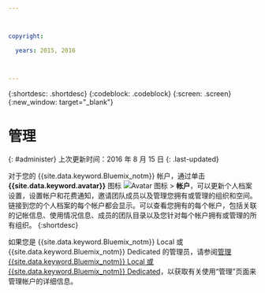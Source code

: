```yaml
---



copyright:

  years: 2015, 2016



---
```


{:shortdesc: .shortdesc}
{:codeblock: .codeblock}
{:screen: .screen}
{:new_window: target="_blank"}


# 管理
{: #administer}
上次更新时间：2016 年 8 月 15 日
{: .last-updated}

对于您的 {{site.data.keyword.Bluemix_notm}} 帐户，通过单击 **{{site.data.keyword.avatar}}** 图标 ![Avatar 图标](../icons/i-avatar-icon.svg) &gt; **帐户**，可以更新个人档案设置，设置帐户和花费通知，邀请团队成员以及管理您拥有或管理的组织和空间。链接到您的个人档案的每个帐户都会显示。可以查看您拥有的每个帐户，包括关联的记帐信息、使用情况信息、成员的团队目录以及您针对每个帐户拥有或管理的所有组织。
{:shortdesc}

如果您是 {{site.data.keyword.Bluemix_notm}} Local 或 {{site.data.keyword.Bluemix_notm}} Dedicated 的管理员，请参阅[管理 {{site.data.keyword.Bluemix_notm}} Local 或 {{site.data.keyword.Bluemix_notm}} Dedicated](index.html#mng)，以获取有关使用“管理”页面来管理帐户的详细信息。

